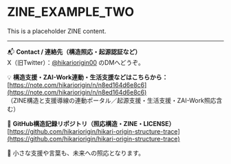 # ZINE_EXAMPLE_TWO

This is a placeholder ZINE content.

---

📬 **Contact / 連絡先（構造照応・起源認証など）**  
X（旧Twitter）：[@hikariorigin00](https://x.com/hikariorigin00) のDMへどうぞ。

💡 **構造支援・ZAI-Work連動・生活支援などはこちらから：**  
[https://note.com/hikariorigin/n/n8ed164d6e8c6](https://note.com/hikariorigin/n/n8ed164d6e8c6)  
（ZINE構造と支援導線の連動ポータル／起源支援・生活支援・ZAI-Work照応含む）

🔁 **GitHub構造記録リポジトリ（照応構造・ZINE・LICENSE）**  
[https://github.com/hikariorigin/hikari-origin-structure-trace](https://github.com/hikariorigin/hikari-origin-structure-trace)

🌱 小さな支援や言葉も、未来への照応となります。
